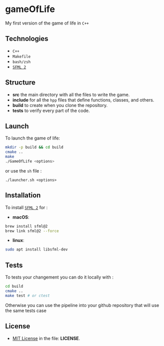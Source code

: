 # gameOfLife
My first version of the game of life in ```C++```

## Technologies
- ```C++```
- ```Makefile```
- ```bash/zsh```
- [```SFML 2```](#installation)

## Structure
- **src** the main directory with all the files to write the game.
- **include** for all the ```hpp``` files that define functions, classes, and others.
- **build** to create when you clone the repository.
- **tests** to verify every part of the code.

## Launch 
To launch the game of life: 
```sh
mkdir -p build && cd build
cmake ..
make
./GameOfLife <options>
```
or use the ```sh``` file : 
```
./launcher.sh <options>
```

## Installation
To install [```SFML 2```](https://www.sfml-dev.org/) for : 
* **macOS**:
```sh
brew install sfml@2
brew link sfml@2 --force
```
* **linux**:
```sh
sudo apt install libsfml-dev
```

## Tests
To tests your changement you can do it locally with : 
```sh
cd build
cmake ..
make test # or ctest
```

Otherwise you can use the pipeline into your github repository that will use the same tests case

## License 
- [MIT License](./LICENSE) in the file: **LICENSE**.